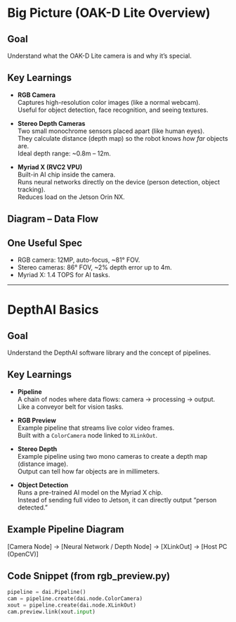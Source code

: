 # Big Picture (OAK-D Lite Overview)

## Goal
Understand what the OAK-D Lite camera is and why it’s special.

## Key Learnings
- **RGB Camera**  
  Captures high-resolution color images (like a normal webcam).  
  Useful for object detection, face recognition, and seeing textures.

- **Stereo Depth Cameras**  
  Two small monochrome sensors placed apart (like human eyes).  
  They calculate distance (depth map) so the robot knows *how far* objects are.  
  Ideal depth range: ~0.8m – 12m.

- **Myriad X (RVC2 VPU)**  
  Built-in AI chip inside the camera.  
  Runs neural networks directly on the device (person detection, object tracking).  
  Reduces load on the Jetson Orin NX.

## Diagram – Data Flow


## One Useful Spec
- RGB camera: 12MP, auto-focus, ~81° FOV.  
- Stereo cameras: 86° FOV, ~2% depth error up to 4m.  
- Myriad X: 1.4 TOPS for AI tasks.

---
# DepthAI Basics

## Goal
Understand the DepthAI software library and the concept of pipelines.

## Key Learnings
- **Pipeline**  
  A chain of nodes where data flows: camera → processing → output.  
  Like a conveyor belt for vision tasks.

- **RGB Preview**  
  Example pipeline that streams live color video frames.  
  Built with a `ColorCamera` node linked to `XLinkOut`.

- **Stereo Depth**  
  Example pipeline using two mono cameras to create a depth map (distance image).  
  Output can tell how far objects are in millimeters.

- **Object Detection**  
  Runs a pre-trained AI model on the Myriad X chip.  
  Instead of sending full video to Jetson, it can directly output “person detected.”

## Example Pipeline Diagram

[Camera Node] → [Neural Network / Depth Node] → [XLinkOut] → [Host PC (OpenCV)]


## Code Snippet (from rgb_preview.py)
```python
pipeline = dai.Pipeline()
cam = pipeline.create(dai.node.ColorCamera)
xout = pipeline.create(dai.node.XLinkOut)
cam.preview.link(xout.input)
